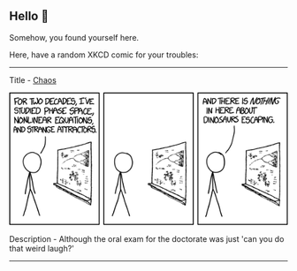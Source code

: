 ## Hello 👀

Somehow, you found yourself here.

Here, have a random XKCD comic for your troubles:

-----------------------------------

Title - [Chaos](https://xkcd.com/1399)

![Chaos](./random_comic.png)

Description - Although the oral exam for the doctorate was just 'can you do that weird laugh?'

-----------------------------------